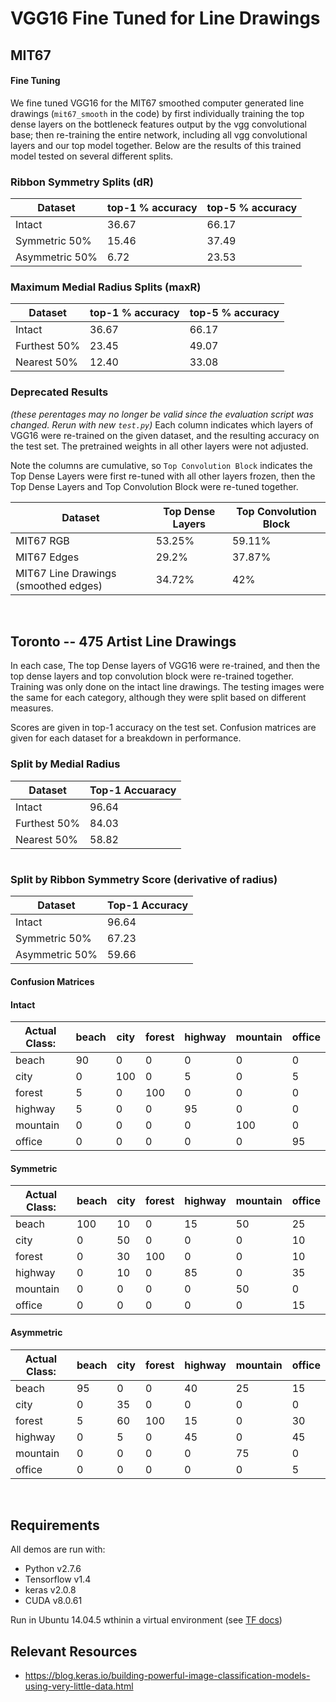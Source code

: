 # VGG16 Fine Tuned for Line Drawings

## MIT67
#### Fine Tuning
We fine tuned VGG16 for the MIT67 smoothed computer generated line drawings (`mit67_smooth` in the code) by first individually training the top dense layers on the bottleneck features output by the vgg convolutional base; then re-training the entire network, including all vgg convolutional layers and our top model together.
Below are the results of this trained model tested on several different splits.

### Ribbon Symmetry Splits (dR)

| Dataset           | top-1 % accuracy | top-5 % accuracy |          
| ------            | ---------------- | ---------------- |  
| Intact            | 36.67            | 66.17            |
| Symmetric 50%     | 15.46            | 37.49            |
| Asymmetric 50%    |  6.72            | 23.53            |


### Maximum Medial Radius Splits (maxR)

| Dataset           | top-1 % accuracy | top-5 % accuracy |          
| ------            | ---------------- | ---------------- |  
| Intact            | 36.67            | 66.17            |
| Furthest 50%      | 23.45            | 49.07            |
| Nearest 50%       | 12.40            | 33.08            |




### Deprecated Results
_(these perentages may no longer be valid since the evaluation script was changed. Rerun with new `test.py`)_
Each column indicates which layers of VGG16 were re-trained on the given dataset, and the resulting accuracy on the test set. The pretrained weights in all other layers were not adjusted. 

Note the columns are cumulative, so `Top Convolution Block` indicates the Top Dense Layers were first re-tuned with all other layers frozen, then the Top Dense Layers and Top Convolution Block were re-tuned together.

| Dataset                              | Top Dense Layers | Top Convolution Block |
| -------                              | ---------------  | --------------------- |
| MIT67 RGB                            | 53.25%           | 59.11%                |
| MIT67 Edges                          | 29.2%            | 37.87%                |
| MIT67 Line Drawings (smoothed edges) | 34.72%           | 42%                   |

<br>


## Toronto -- 475 Artist Line Drawings
In each case, The top Dense layers of VGG16 were re-trained, and then the top dense layers and top convolution block were re-trained together. Training was only done on the intact line drawings. The testing images were the same for each category, although they were split based on different measures.

Scores are given in top-1 accuracy on the test set. Confusion matrices are given for each dataset for a breakdown in performance.

### Split by Medial Radius

| Dataset       | Top-1 Accuaracy |
| ------------- | ----------------|
| Intact        | 96.64 |
| Furthest 50%  | 84.03 |
| Nearest 50%   | 58.82 |

# 

### Split by Ribbon Symmetry Score (derivative of radius)

| Dataset         | Top-1 Accuracy |
| --------------- | ---------------|
| Intact          | 96.64 |
| Symmetric 50%   | 67.23 |
| Asymmetric 50%  | 59.66 |

#### Confusion Matrices
#### Intact

| Actual Class: | beach | city | forest | highway | mountain | office |
| ------------- | ----- | ---- | ------ | ------- | -------- | ------ |
| beach         | 90    |   0  |   0    |   0     |   0      |    0   |
| city          |  0    | 100  |   0    |   5     |   0      |    5   |
| forest        |  5    |   0  | 100    |   0     |   0      |    0   |
| highway       |  5    |   0  |   0    |  95     |   0      |    0   |
| mountain      |  0    |   0  |   0    |   0     | 100      |    0   |
| office        |  0    |   0  |   0    |   0     |   0      |   95   |

#### Symmetric

| Actual Class: | beach | city | forest | highway | mountain | office |
| ------------- | ----- | ---- | ------ | ------- | -------- | ------ |
| beach         | 100   |  10  |   0    |  15     |  50      |   25   |
| city          |   0   |  50  |   0    |   0     |   0      |   10   |
| forest        |   0   |  30  | 100    |   0     |   0      |   10   |
| highway       |   0   |  10  |   0    |  85     |   0      |   35   |
| mountain      |   0   |   0  |   0    |   0     |  50      |    0   |
| office        |   0   |   0  |   0    |   0     |   0      |   15   |

#### Asymmetric

| Actual Class: | beach | city | forest | highway | mountain | office |
| ------------- | ----- | ---- | ------ | ------- | -------- | ------ |
| beach         |  95   |   0  |   0    |  40     |  25      |   15   |
| city          |   0   |  35  |   0    |   0     |   0      |    0   |
| forest        |   5   |  60  | 100    |  15     |   0      |   30   |
| highway       |   0   |   5  |   0    |  45     |   0      |   45   |
| mountain      |   0   |   0  |   0    |   0     |  75      |    0   |
| office        |   0   |   0  |   0    |   0     |   0      |    5   |

<br>

## Requirements
All demos are run with:
- Python v2.7.6
- Tensorflow v1.4
- keras v2.0.8
- CUDA v8.0.61

Run in Ubuntu 14.04.5 wthinin a virtual environment (see [TF docs](https://www.tensorflow.org/install/install_linux))

## Relevant Resources
- https://blog.keras.io/building-powerful-image-classification-models-using-very-little-data.html  

